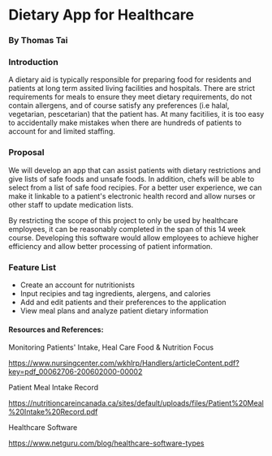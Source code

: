 # Dietary App for Healthcare 
### By Thomas Tai



### Introduction

A dietary aid is typically responsible for preparing food for residents and patients at long term assited living facilities and hospitals. There are strict requirements for meals to ensure they meet dietary requirements, do not contain allergens, and of course satisfy any preferences (i.e halal, vegetarian, pescetarian) that the patient has. At many facitilies, it is too easy to accidentally make mistakes when there are hundreds of patients to account for and limited staffing. 



### Proposal

We will develop an app that can assist patients with dietary restrictions and give lists of safe foods and unsafe foods. In addition, chefs will be able to select from a list of safe food recipies. For a better user experience, we can make it linkable to a patient's electronic health record and allow nurses or other staff to update medication lists. 

By restricting the scope of this project to only be used by healthcare employees, it can be reasonably completed in the span of this 14 week course. Developing this software would allow employees to achieve higher efficiency and allow better processing of patient information. 


### Feature List

<ul>
<li>Create an account for nutritionists</li>
<li>Input recipies and tag ingredients, alergens, and calories</li>
<li>Add and edit patients and their preferences to the application</li>
<li>View meal plans and analyze patient dietary information</li>
</ul>



#### Resources and References: 

Monitoring Patients' Intake, Heal Care Food & Nutrition Focus

https://www.nursingcenter.com/wkhlrp/Handlers/articleContent.pdf?key=pdf_00062706-200602000-00002



Patient Meal Intake Record

https://nutritioncareincanada.ca/sites/default/uploads/files/Patient%20Meal%20Intake%20Record.pdf



Healthcare Software

https://www.netguru.com/blog/healthcare-software-types




